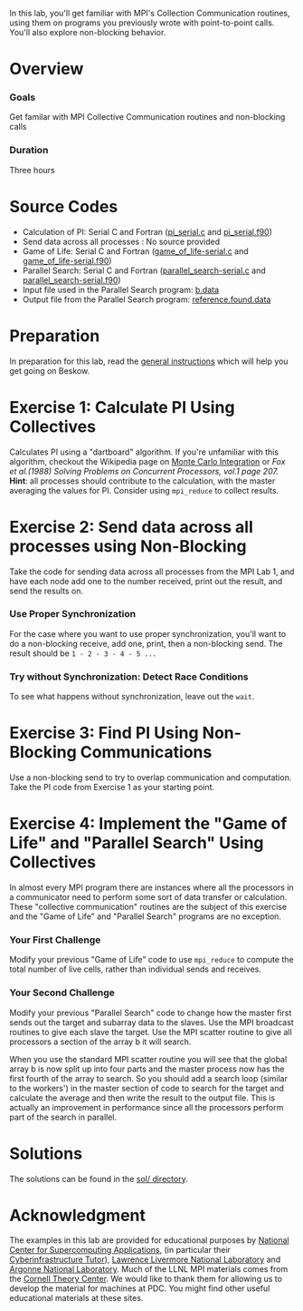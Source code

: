 In this lab, you'll get familiar with MPI's Collection Communication routines, using them on programs you previously wrote with point-to-point calls. You'll also explore non-blocking behavior.

# Overview

### Goals

Get familar with MPI Collective Communication routines and non-blocking calls

### Duration

Three hours


# Source Codes

- Calculation of PI: Serial C and Fortran ([pi_serial.c](pi_serial.c) and [pi_serial.f90](pi_serial.f90))
- Send data across all processes : No source provided
- Game of Life: Serial C and Fortran ([game_of_life-serial.c](game_of_life-serial.c) and [game_of_life-serial.f90](game_of_life-serial.f90))
- Parallel Search: Serial C and Fortran ([parallel_search-serial.c](parallel_search-serial.c) and [parallel_search-serial.f90](parallel_search-serial.f90))
- Input file used in the Parallel Search program: [b.data](b.data)
- Output file from the Parallel Search program: [reference.found.data](reference.found.data)

# Preparation

In preparation for this lab, read the [general instructions](../README.md) which will help you get going on Beskow.

# Exercise 1: Calculate PI Using Collectives

Calculates PI using a "dartboard" algorithm. If you're unfamiliar with this algorithm, checkout the Wikipedia page on 
[Monte Carlo Integration](http://en.wikipedia.org/wiki/Monte_Carlo_Integration) or 
*Fox et al.(1988) Solving Problems on Concurrent Processors, vol.1 page 207.*   
**Hint**: all processes should contribute to the calculation, with the master averaging the values for PI. Consider using `mpi_reduce` to collect results.


# Exercise 2: Send data across all processes using Non-Blocking

Take the code for sending data across all processes from the MPI Lab 1, and have each node add one to the number received, print out the result, and send the results on.

### Use Proper Synchronization

For the case where you want to use proper synchronization, you'll want to do a non-blocking receive, add one, print, then a non-blocking send. The result should be `1 - 2 - 3 - 4 - 5 ...`

### Try without Synchronization: Detect Race Conditions

To see what happens without synchronization, leave out the `wait`.

# Exercise 3: Find PI Using Non-Blocking Communications

Use a non-blocking send to try to overlap communication and computation. Take the PI code from Exercise 1 as your starting point.

# Exercise 4: Implement the "Game of Life" and "Parallel Search" Using Collectives

In almost every MPI program there are instances where all the processors in a communicator need to perform some sort of data transfer or calculation. These "collective communication" routines are the subject of this exercise and the "Game of Life" and "Parallel Search" programs are no exception.

### Your First Challenge

Modify your previous "Game of Life" code to use `mpi_reduce` to compute the total number of live cells, rather than individual sends and receives.

### Your Second Challenge

Modify your previous "Parallel Search" code to change how the master first sends out the target and subarray data to the slaves. Use the MPI broadcast routines to give each slave the target. Use the MPI scatter routine to give all processors a section of the array b it will search.

When you use the standard MPI scatter routine you will see that the global array b is now split up into four parts and the master process now has the first fourth of the array to search. So you should add a search loop (similar to the workers') in the master section of code to search for the target and calculate the average and then write the result to the output file. This is actually an improvement in performance since all the processors perform part of the search in parallel.

# Solutions

The solutions can be found in the [sol/ directory](sol/).

# Acknowledgment

The examples in this lab are provided for educational purposes by 
[National Center for Supercomputing Applications](http://www.ncsa.illinois.edu/), 
(in particular their [Cyberinfrastructure Tutor](http://www.citutor.org/)), 
[Lawrence Livermore National Laboratory](https://computing.llnl.gov/) and 
[Argonne National Laboratory](http://www.mcs.anl.gov/). Much of the LLNL MPI materials comes from the 
[Cornell Theory Center](http://www.cac.cornell.edu/). 
We would like to thank them for allowing us to develop the material for machines at PDC. 
You might find other useful educational materials at these sites.


